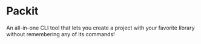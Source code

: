 # Packit 
An all-in-one CLI tool that lets you create a project with your favorite library without remembering any of its commands!
